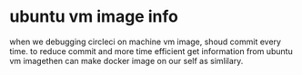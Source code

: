 # ubuntu vm image info

when we debugging circleci on machine vm image, shoud commit every time.
to reduce commit and more time efficient get information from ubuntu vm imagethen can make docker image on our self as simlilary.

